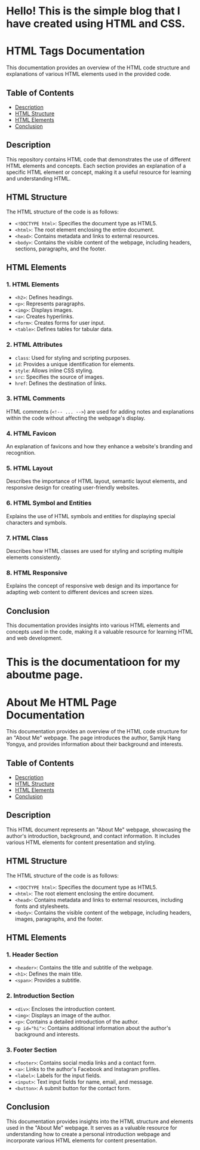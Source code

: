 

# Hello! This is the simple blog that I have created using HTML and CSS.


# HTML Tags Documentation

This documentation provides an overview of the HTML code structure and explanations of various HTML elements used in the provided code.

## Table of Contents

- [Description](#description)
- [HTML Structure](#html-structure)
- [HTML Elements](#html-elements)
- [Conclusion](#conclusion)

## Description

This repository contains HTML code that demonstrates the use of different HTML elements and concepts. Each section provides an explanation of a specific HTML element or concept, making it a useful resource for learning and understanding HTML.

## HTML Structure

The HTML structure of the code is as follows:

- `<!DOCTYPE html>`: Specifies the document type as HTML5.
- `<html>`: The root element enclosing the entire document.
- `<head>`: Contains metadata and links to external resources.
- `<body>`: Contains the visible content of the webpage, including headers, sections, paragraphs, and the footer.

## HTML Elements

### 1. HTML Elements

- `<h2>`: Defines headings.
- `<p>`: Represents paragraphs.
- `<img>`: Displays images.
- `<a>`: Creates hyperlinks.
- `<form>`: Creates forms for user input.
- `<table>`: Defines tables for tabular data.

### 2. HTML Attributes

- `class`: Used for styling and scripting purposes.
- `id`: Provides a unique identification for elements.
- `style`: Allows inline CSS styling.
- `src`: Specifies the source of images.
- `href`: Defines the destination of links.

### 3. HTML Comments

HTML comments (`<!-- ... -->`) are used for adding notes and explanations within the code without affecting the webpage's display.

### 4. HTML Favicon

An explanation of favicons and how they enhance a website's branding and recognition.

### 5. HTML Layout

Describes the importance of HTML layout, semantic layout elements, and responsive design for creating user-friendly websites.

### 6. HTML Symbol and Entities

Explains the use of HTML symbols and entities for displaying special characters and symbols.

### 7. HTML Class

Describes how HTML classes are used for styling and scripting multiple elements consistently.

### 8. HTML Responsive

Explains the concept of responsive web design and its importance for adapting web content to different devices and screen sizes.

## Conclusion

This documentation provides insights into various HTML elements and concepts used in the code, making it a valuable resource for learning HTML and web development.


# This is the documentatioon for my aboutme page.

# About Me HTML Page Documentation

This documentation provides an overview of the HTML code structure for an "About Me" webpage. The page introduces the author, Samjik Hang Yongya, and provides information about their background and interests.

## Table of Contents

- [Description](#description)
- [HTML Structure](#html-structure)
- [HTML Elements](#html-elements)
- [Conclusion](#conclusion)

## Description

This HTML document represents an "About Me" webpage, showcasing the author's introduction, background, and contact information. It includes various HTML elements for content presentation and styling.

## HTML Structure

The HTML structure of the code is as follows:

- `<!DOCTYPE html>`: Specifies the document type as HTML5.
- `<html>`: The root element enclosing the entire document.
- `<head>`: Contains metadata and links to external resources, including fonts and stylesheets.
- `<body>`: Contains the visible content of the webpage, including headers, images, paragraphs, and the footer.

## HTML Elements

### 1. Header Section

- `<header>`: Contains the title and subtitle of the webpage.
- `<h1>`: Defines the main title.
- `<span>`: Provides a subtitle.

### 2. Introduction Section

- `<div>`: Encloses the introduction content.
- `<img>`: Displays an image of the author.
- `<p>`: Contains a detailed introduction of the author.
- `<p id="hi">`: Contains additional information about the author's background and interests.

### 3. Footer Section

- `<footer>`: Contains social media links and a contact form.
- `<a>`: Links to the author's Facebook and Instagram profiles.
- `<label>`: Labels for the input fields.
- `<input>`: Text input fields for name, email, and message.
- `<button>`: A submit button for the contact form.

## Conclusion

This documentation provides insights into the HTML structure and elements used in the "About Me" webpage. It serves as a valuable resource for understanding how to create a personal introduction webpage and incorporate various HTML elements for content presentation.











